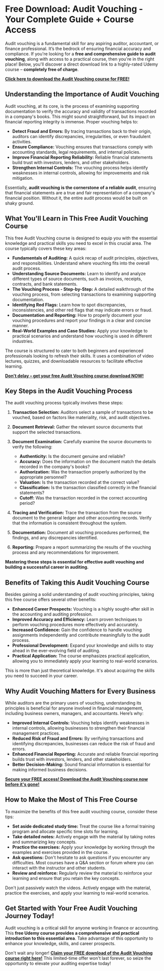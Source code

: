 # Free Download: Audit Vouching - Your Complete Guide + Course Access

Audit vouching is a fundamental skill for any aspiring auditor, accountant, or finance professional. It’s the bedrock of ensuring financial accuracy and compliance. If you're looking for a **free and comprehensive guide to audit vouching**, along with access to a practical course, then you're in the right place! Below, you'll discover a direct download link to a highly-rated Udemy course – **completely free of charge**.

[**Click here to download the Audit Vouching course for FREE!**](https://udemywork.com/audit-vouching)

## Understanding the Importance of Audit Vouching

Audit vouching, at its core, is the process of examining supporting documentation to verify the accuracy and validity of transactions recorded in a company's books. This might sound straightforward, but its impact on financial reporting integrity is immense. Proper vouching helps to:

*   **Detect Fraud and Errors:** By tracing transactions back to their origin, auditors can identify discrepancies, irregularities, or even fraudulent activities.
*   **Ensure Compliance:** Vouching ensures that transactions comply with accounting standards, legal requirements, and internal policies.
*   **Improve Financial Reporting Reliability:** Reliable financial statements build trust with investors, lenders, and other stakeholders.
*   **Strengthen Internal Controls:** The vouching process helps identify weaknesses in internal controls, allowing for improvements and risk mitigation.

Essentially, **audit vouching is the cornerstone of a reliable audit**, ensuring that financial statements are a true and fair representation of a company's financial position. Without it, the entire audit process would be built on shaky ground.

## What You'll Learn in This Free Audit Vouching Course

This free Audit Vouching course is designed to equip you with the essential knowledge and practical skills you need to excel in this crucial area. The course typically covers these key areas:

*   **Fundamentals of Auditing:** A quick recap of audit principles, objectives, and responsibilities. Understand where vouching fits into the overall audit process.
*   **Understanding Source Documents:** Learn to identify and analyze different types of source documents, such as invoices, receipts, contracts, and bank statements.
*   **The Vouching Process - Step-by-Step:** A detailed walkthrough of the vouching process, from selecting transactions to examining supporting documentation.
*   **Identifying Red Flags:** Learn how to spot discrepancies, inconsistencies, and other red flags that may indicate errors or fraud.
*   **Documentation and Reporting:** How to properly document your vouching procedures and report your findings in a clear and concise manner.
*   **Real-World Examples and Case Studies:** Apply your knowledge to practical scenarios and understand how vouching is used in different industries.

The course is structured to cater to both beginners and experienced professionals looking to refresh their skills. It uses a combination of video lectures, quizzes, and downloadable resources to facilitate effective learning.

[**Don't delay – get your free Audit Vouching course download NOW!**](https://udemywork.com/audit-vouching)

## Key Steps in the Audit Vouching Process

The audit vouching process typically involves these steps:

1.  **Transaction Selection:** Auditors select a sample of transactions to be vouched, based on factors like materiality, risk, and audit objectives.
2.  **Document Retrieval:** Gather the relevant source documents that support the selected transactions.
3.  **Document Examination:** Carefully examine the source documents to verify the following:

    *   **Authenticity:** Is the document genuine and reliable?
    *   **Accuracy:** Does the information on the document match the details recorded in the company's books?
    *   **Authorization:** Was the transaction properly authorized by the appropriate personnel?
    *   **Valuation:** Is the transaction recorded at the correct value?
    *   **Classification:** Is the transaction classified correctly in the financial statements?
    *   **Cutoff:** Was the transaction recorded in the correct accounting period?
4.  **Tracing and Verification:** Trace the transaction from the source document to the general ledger and other accounting records. Verify that the information is consistent throughout the system.
5.  **Documentation:** Document all vouching procedures performed, the findings, and any discrepancies identified.
6.  **Reporting:** Prepare a report summarizing the results of the vouching process and any recommendations for improvement.

**Mastering these steps is essential for effective audit vouching and building a successful career in auditing.**

## Benefits of Taking this Audit Vouching Course

Besides gaining a solid understanding of audit vouching principles, taking this free course offers several other benefits:

*   **Enhanced Career Prospects:** Vouching is a highly sought-after skill in the accounting and auditing profession.
*   **Improved Accuracy and Efficiency:** Learn proven techniques to perform vouching procedures more effectively and accurately.
*   **Increased Confidence:** Gain the confidence to handle vouching assignments independently and contribute meaningfully to the audit process.
*   **Professional Development:** Expand your knowledge and skills to stay ahead in the ever-evolving field of auditing.
*   **Practical Application:** The course emphasizes practical application, allowing you to immediately apply your learning to real-world scenarios.

This is more than just theoretical knowledge. It's about acquiring the skills you need to succeed in your career.

## Why Audit Vouching Matters for Every Business

While auditors are the primary users of vouching, understanding its principles is beneficial for anyone involved in financial management, including business owners, managers, and accountants. Here’s why:

*   **Improved Internal Controls:** Vouching helps identify weaknesses in internal controls, allowing businesses to strengthen their financial management practices.
*   **Reduced Risk of Fraud and Errors:** By verifying transactions and identifying discrepancies, businesses can reduce the risk of fraud and errors.
*   **Enhanced Financial Reporting:** Accurate and reliable financial reporting builds trust with investors, lenders, and other stakeholders.
*   **Better Decision-Making:** Sound financial information is essential for making informed business decisions.

[**Secure your FREE access! Download the Audit Vouching course now before it's gone!**](https://udemywork.com/audit-vouching)

## How to Make the Most of This Free Course

To maximize the benefits of this free audit vouching course, consider these tips:

*   **Set aside dedicated study time:** Treat the course like a formal training program and allocate specific time slots for learning.
*   **Take detailed notes:** Actively engage with the material by taking notes and summarizing key concepts.
*   **Practice the exercises:** Apply your knowledge by working through the examples and exercises provided in the course.
*   **Ask questions:** Don't hesitate to ask questions if you encounter any difficulties. Most courses have a Q&A section or forum where you can interact with the instructor and other students.
*   **Review and reinforce:** Regularly review the material to reinforce your learning and ensure that you retain the key concepts.

Don't just passively watch the videos. Actively engage with the material, practice the exercises, and apply your learning to real-world scenarios.

## Get Started with Your Free Audit Vouching Journey Today!

Audit vouching is a critical skill for anyone working in finance or accounting. This **free Udemy course provides a comprehensive and practical introduction to this essential area**. Take advantage of this opportunity to enhance your knowledge, skills, and career prospects.

Don't wait any longer! **[Claim your FREE download of the Audit Vouching course right here!](https://udemywork.com/audit-vouching)** This limited-time offer won't last forever, so seize the opportunity to elevate your auditing expertise today!
